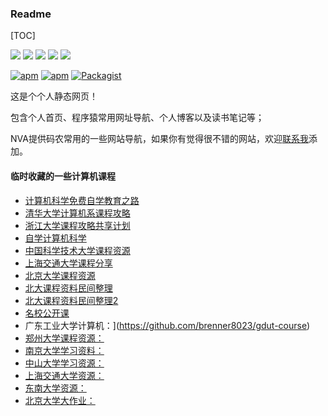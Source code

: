 ### Readme

[TOC]

[![](https://img.shields.io/github/stars/jacksoncode/jacksoncode.github.io.svg?style=social&label=Star)](https://github.com/jacksoncode/jacksoncode.github.io "GitHub Stars")
[![](https://img.shields.io/github/forks/jacksoncode/jacksoncode.github.io.svg?style=social&label=Fork)](https://github.com/jacksoncode/jacksoncode.github.io "GitHub Forks")
[![](https://img.shields.io/github/issues-raw/jacksoncode/jacksoncode.github.io.svg)](https://github.com/jacksoncode/jacksoncode.github.io "GitHub Open Issues")
[![](https://img.shields.io/github/issues-closed-raw/jacksoncode/jacksoncode.github.io.svg)](https://github.com/jacksoncode/jacksoncode.github.io "GitHub Closed Issues")
[![](https://img.shields.io/github/contributors/jacksoncode/jacksoncode.github.io.svg)](https://github.com/jacksoncode/jacksoncode.github.io "GitHub Contributors")

[![apm](https://img.shields.io/apm/v/amWiki.svg)](https://atom.io/packages/amWiki "Apm Version")
[![apm](https://img.shields.io/apm/dm/amWiki.svg)](https://atom.io/packages/amWiki "Apm Downloads")
[![Packagist](https://img.shields.io/packagist/l/doctrine/orm.svg)](https://github.com/jacksoncode/jacksoncode.github.io "MIT License")

这是个个人静态网页！

包含个人首页、程序猿常用网址导航、个人博客以及读书笔记等；

NVA提供码农常用的一些网站导航，如果你有觉得很不错的网站，欢迎[联系我](jackson_zhangpeng07@yeah.net)添加。

#### 临时收藏的一些计算机课程
* [计算机科学免费自学教育之路](https://github.com/ossu/computer-science#intro-cs)
* [清华大学计算机系课程攻略](https://github.com/PKUanonym/REKCARC-TSC-UHT)
* [浙江大学课程攻略共享计划](https://github.com/QSCTech/zju-icicles)
* [自学计算机科学](https://github.com/izackwu/TeachYourselfCS-CN/blob/master/TeachYourselfCS-CN.md)
* [中国科学技术大学课程资源](https://github.com/USTC-Resource/USTC-Course)
* [上海交通大学课程分享](https://github.com/c-hj/SJTU-Courses)
* [北京大学课程资源]()
* [北大课程资料民间整理](https://github.com/lib-pku/libpku)
* [北大课程资料民间整理2](https://lib-pku.github.io/)
* [名校公开课](https://github.com/elder-frog/OpenCourseCatalog)
* 广东工业大学计算机：](https://github.com/brenner8023/gdut-course)
* [郑州大学课程资源：](https://github.com/CooperNiu/ZZU-Courses-Resource)
* [南京大学学习资料：](https://github.com/idealclover/NJU-Review-Materials)
* [中山大学学习资源：](https://github.com/sysuexam/SYSU-Exam)
* [上海交通大学资源：](https://github.com/c-hj/SJTU-Courses)
* [东南大学资源：](https://github.com/zjdx1998/seucourseshare)
* [北京大学大作业：](https://github.com/tongtzeho/PKUCourse)


